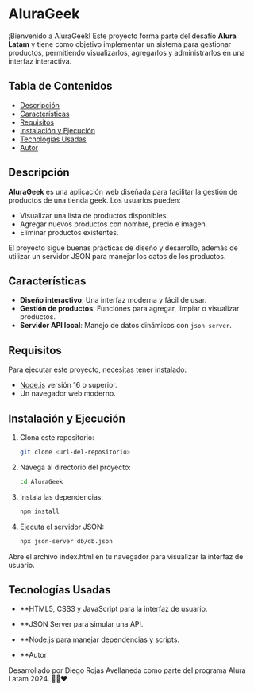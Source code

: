 # AluraGeek

¡Bienvenido a AluraGeek! Este proyecto forma parte del desafío **Alura Latam** y tiene como objetivo implementar un sistema para gestionar productos, permitiendo visualizarlos, agregarlos y administrarlos en una interfaz interactiva.

## Tabla de Contenidos

- [Descripción](#descripción)
- [Características](#características)
- [Requisitos](#requisitos)
- [Instalación y Ejecución](#instalación-y-ejecución)
- [Tecnologías Usadas](#tecnologías-usadas)
- [Autor](#autor)

## Descripción

**AluraGeek** es una aplicación web diseñada para facilitar la gestión de productos de una tienda geek. Los usuarios pueden:
- Visualizar una lista de productos disponibles.
- Agregar nuevos productos con nombre, precio e imagen.
- Eliminar productos existentes.

El proyecto sigue buenas prácticas de diseño y desarrollo, además de utilizar un servidor JSON para manejar los datos de los productos.

## Características

- **Diseño interactivo**: Una interfaz moderna y fácil de usar.
- **Gestión de productos**: Funciones para agregar, limpiar o visualizar productos.
- **Servidor API local**: Manejo de datos dinámicos con `json-server`.

## Requisitos

Para ejecutar este proyecto, necesitas tener instalado:

- [Node.js](https://nodejs.org/) versión 16 o superior.
- Un navegador web moderno.

## Instalación y Ejecución

1. Clona este repositorio:
   ```bash
   git clone <url-del-repositorio>

2. Navega al directorio del proyecto:
   ```bash
   cd AluraGeek

3. Instala las dependencias:
   ```bash
   npm install
   

4. Ejecuta el servidor JSON:
   ```bash
   npx json-server db/db.json

Abre el archivo index.html en tu navegador para visualizar la interfaz de usuario.

## Tecnologías Usadas
- **HTML5, CSS3 y JavaScript para la interfaz de usuario.
- **JSON Server para simular una API.
- **Node.js para manejar dependencias y scripts.

- **Autor
  
Desarrollado por Diego Rojas Avellaneda como parte del programa Alura Latam 2024. 💛💙❤️




